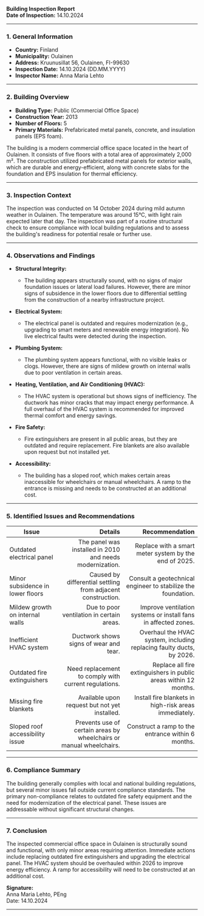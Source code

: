 

**Building Inspection Report**  
**Date of Inspection:** 14.10.2024  

---

### **1. General Information**

- **Country:** Finland  
- **Municipality:** Oulainen  
- **Address:** Kruunusillat 56, Oulainen, FI-99630  
- **Inspection Date:** 14.10.2024 (DD.MM.YYYY)  
- **Inspector Name:** Anna Maria Lehto  

---

### **2. Building Overview**

- **Building Type:** Public (Commercial Office Space)  
- **Construction Year:** 2013  
- **Number of Floors:** 5  
- **Primary Materials:** Prefabricated metal panels, concrete, and insulation panels (EPS foam).  

The building is a modern commercial office space located in the heart of Oulainen. It consists of five floors with a total area of approximately 2,000 m². The construction utilized prefabricated metal panels for exterior walls, which are durable and energy-efficient, along with concrete slabs for the foundation and EPS insulation for thermal efficiency.

---

### **3. Inspection Context**

The inspection was conducted on 14 October 2024 during mild autumn weather in Oulainen. The temperature was around 15°C, with light rain expected later that day. The inspection was part of a routine structural check to ensure compliance with local building regulations and to assess the building's readiness for potential resale or further use.

---

### **4. Observations and Findings**

- **Structural Integrity:**  
  - The building appears structurally sound, with no signs of major foundation issues or lateral load failures. However, there are minor signs of subsidence in the lower floors due to differential settling from the construction of a nearby infrastructure project.

- **Electrical System:**  
  - The electrical panel is outdated and requires modernization (e.g., upgrading to smart meters and renewable energy integration). No live electrical faults were detected during the inspection.

- **Plumbing System:**  
  - The plumbing system appears functional, with no visible leaks or clogs. However, there are signs of mildew growth on internal walls due to poor ventilation in certain areas.

- **Heating, Ventilation, and Air Conditioning (HVAC):**  
  - The HVAC system is operational but shows signs of inefficiency. The ductwork has minor cracks that may impact energy performance. A full overhaul of the HVAC system is recommended for improved thermal comfort and energy savings.

- **Fire Safety:**  
  - Fire extinguishers are present in all public areas, but they are outdated and require replacement. Fire blankets are also available upon request but not installed yet.

- **Accessibility:**  
  - The building has a sloped roof, which makes certain areas inaccessible for wheelchairs or manual wheelchairs. A ramp to the entrance is missing and needs to be constructed at an additional cost.

---

### **5. Identified Issues and Recommendations**

| **Issue**                          | **Details**                                                                 | **Recommendation**                                                                 |
|-------------------------------------|-----------------------------------------------------------------------------:|-----------------------------------------------------------------------------------:|
| Outdated electrical panel           | The panel was installed in 2010 and needs modernization.                   | Replace with a smart meter system by the end of 2025.                              |
| Minor subsidence in lower floors     | Caused by differential settling from adjacent construction.               | Consult a geotechnical engineer to stabilize the foundation.                      |
| Mildew growth on internal walls      | Due to poor ventilation in certain areas.                                  | Improve ventilation systems or install fans in affected zones.                    |
| Inefficient HVAC system             | Ductwork shows signs of wear and tear.                                      | Overhaul the HVAC system, including replacing faulty ducts, by 2026.            |
| Outdated fire extinguishers         | Need replacement to comply with current regulations.                        | Replace all fire extinguishers in public areas within 12 months.                 |
| Missing fire blankets                | Available upon request but not yet installed.                              | Install fire blankets in high-risk areas immediately.                             |
| Sloped roof accessibility issue      | Prevents use of certain areas by wheelchairs or manual wheelchairs.        | Construct a ramp to the entrance within 6 months.                                 |

---

### **6. Compliance Summary**

The building generally complies with local and national building regulations, but several minor issues fall outside current compliance standards. The primary non-compliance relates to outdated fire safety equipment and the need for modernization of the electrical panel. These issues are addressable without significant structural changes.

---

### **7. Conclusion**

The inspected commercial office space in Oulainen is structurally sound and functional, with only minor areas requiring attention. Immediate actions include replacing outdated fire extinguishers and upgrading the electrical panel. The HVAC system should be overhauled within 2026 to improve energy efficiency. A ramp for accessibility will need to be constructed at an additional cost.

**Signature:**  
Anna Maria Lehto, PEng  
Date: 14.10.2024  

---